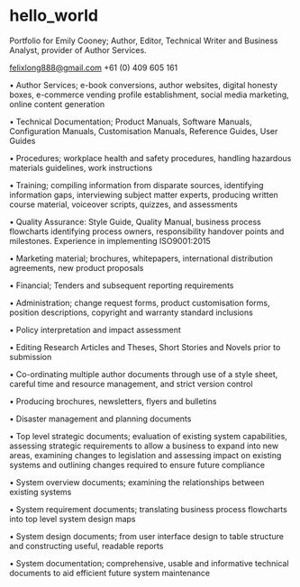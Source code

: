 # hello_world
Portfolio for Emily Cooney; Author, Editor, Technical Writer and Business Analyst, provider of Author Services.

felixlong888@gmail.com
+61 (0) 409 605 161

•	Author Services; e-book conversions, author websites, digital honesty boxes, e-commerce vending profile establishment, social media marketing, online content generation

•	Technical Documentation; Product Manuals, Software Manuals, Configuration Manuals, Customisation Manuals, Reference Guides, User Guides

•	Procedures; workplace health and safety procedures, handling hazardous materials guidelines, work instructions

•	Training; compiling information from disparate sources, identifying information gaps, interviewing subject matter experts, producing written course material, voiceover scripts, quizzes, and assessments

•	Quality Assurance:  Style Guide, Quality Manual, business process flowcharts identifying process owners, responsibility handover points and milestones.  Experience in implementing ISO9001:2015

•	Marketing material; brochures, whitepapers, international distribution agreements, new product proposals

•	Financial; Tenders and subsequent reporting requirements

•	Administration; change request forms, product customisation forms, position descriptions, copyright and warranty standard inclusions

•	Policy interpretation and impact assessment

•	Editing Research Articles and Theses, Short Stories and Novels prior to submission

•	Co-ordinating multiple author documents through use of a style sheet, careful time and resource management, and strict version control

•	Producing brochures, newsletters, flyers and bulletins

•	Disaster management and planning documents

•	Top level strategic documents;  evaluation of existing system capabilities, assessing strategic requirements to allow a business to expand into new areas, examining changes to legislation and assessing impact on existing systems and outlining changes required to  ensure future compliance

•	System overview documents; examining the relationships between existing systems

•	System requirement documents; translating business process flowcharts into top level system design maps

•	System design documents; from user interface design to table structure and constructing useful, readable reports

•	System documentation; comprehensive, usable and informative technical documents to aid efficient future system maintenance


